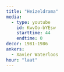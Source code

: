 ```yaml
---
title: "Heizeldrama"
media:
  - type: youtube
    id: KwvOo-bYEsw
    starttime: 44
    endtime: 0
decor: 1981-1986
ankers:
  - Xavier Waterloos
hour: "laat"
---
```

